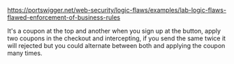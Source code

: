 https://portswigger.net/web-security/logic-flaws/examples/lab-logic-flaws-flawed-enforcement-of-business-rules

It's a coupon at the top and another when you sign up at the button, apply two coupons in the checkout and intercepting, if you send the same twice it will rejected but you could alternate between both and applying the coupon many times.